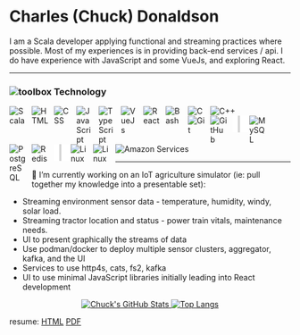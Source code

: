 # Charles (Chuck) Donaldson

I am a Scala developer applying functional and streaming practices where possible. Most of my experiences is in providing back-end services / api. I do have experience with JavaScript and some VueJs, and exploring React.
<!--
### Hi there 👋
😄 Pronouns: He/Him <br/>
😄 AKA: Chuck

⚡ Fun fact: Outdoorsy kind of guy enjoying camping, kayaking, walks with the Mrs and pups.
-->

---

<!-- https://github.com/DenverCoder1/custom-icon-badges -->
<!-- https://github.com/simple-icons/simple-icons/blob/develop/slugs.md -->
<!-- https://devicon.dev/   to search for icons -->
### <g-emoji class="g-emoji" alias="toolbox" fallback-src="https://github.githubassets.com/images/icons/emoji/unicode/1f9f0.png"><img class="emoji" alt="toolbox" height="20" width="20" src="https://github.githubassets.com/images/icons/emoji/unicode/1f9f0.png"></g-emoji>  Technology

<img align="left" alt="Scala" width="30px" style="padding-right:10px;" src="https://cdn.jsdelivr.net/gh/devicons/devicon/icons/scala/scala-original.svg"/>
<img align="left" alt="HTML" width="30px" style="padding-right:10px;" src="https://cdn.jsdelivr.net/gh/devicons/devicon/icons/html5/html5-plain.svg" />
<img align="left" alt="CSS" width="30px" style="padding-right:10px;" src="https://cdn.jsdelivr.net/gh/devicons/devicon/icons/css3/css3-plain.svg" />
<img align="left" alt="JavaScript" width="30px" style="padding-right:10px;" src="https://cdn.jsdelivr.net/gh/devicons/devicon/icons/javascript/javascript-plain.svg" />
<img align="left" alt="TypeScript" width="30px" style="padding-right:10px;" src="https://cdn.jsdelivr.net/gh/devicons/devicon/icons/typescript/typescript-plain.svg" />
<img align="left" alt="VueJs" width="30px" style="padding-right:10px;" src="https://cdn.jsdelivr.net/gh/devicons/devicon/icons/vuejs/vuejs-original.svg"/>
<img align="left" alt="React" width="30px" style="padding-right:10px;" src="https://cdn.jsdelivr.net/gh/devicons/devicon/icons/react/react-original.svg" />
<img align="left" alt="Bash" width="30px" style="padding-right:10px;" src="https://cdn.jsdelivr.net/gh/devicons/devicon/icons/bash/bash-original.svg" />
<img align="left" alt="C" width="30px" style="padding-right:10px;" src="https://cdn.jsdelivr.net/gh/devicons/devicon/icons/c/c-original.svg" />
<img alt="C++" width="30px" style="padding-right:10px;" src="https://cdn.jsdelivr.net/gh/devicons/devicon/icons/cplusplus/cplusplus-line.svg" />

<br/>

<img align="left" alt="Git" width="30px" style="padding-right:10px;" src="https://cdn.jsdelivr.net/gh/devicons/devicon/icons/git/git-original.svg" />
<img align="left" alt="GitHub" width="30px" style="padding-right:10px;" src="https://cdn.jsdelivr.net/gh/devicons/devicon/icons/github/github-original.svg" />
<img align="left" alt="vbar" width="30px" style="padding-right:0px;" src="vbar.svg" />
<img align="left" alt="MySQL" width="30px" style="padding-right:10px;" src="https://cdn.jsdelivr.net/gh/devicons/devicon/icons/mysql/mysql-original.svg" />
<img align="left" alt="PostgreSQL" width="30px" style="padding-right:10px;" src="https://cdn.jsdelivr.net/gh/devicons/devicon/icons/postgresql/postgresql-original.svg" />
<img align="left" alt="Redis" width="30px" style="padding-right:10px;" src="https://cdn.jsdelivr.net/gh/devicons/devicon/icons/redis/redis-original.svg" />
<img align="left" alt="vbar" width="30px" style="padding-right:0px;" src="vbar.svg" />
<img align="left" alt="Linux" width="30px" style="padding-right:10px;" src="https://cdn.jsdelivr.net/gh/devicons/devicon/icons/linux/linux-original.svg" />
<img align="left" alt="Linux" width="30px" style="padding-right:10px;" src="https://cdn.jsdelivr.net/gh/devicons/devicon/icons/docker/docker-original.svg" />
<!--
<img align="left" alt="Amazon EC2" width="30px" style="padding-right:10px;" src="https://cdn.jsdelivr.net/gh/devicons/devicon/icons/amazonec2/amazonec2-original.svg" />
<img align="left" alt="Amazon S3" width="30px" style="padding-right:10px;" src="https://cdn.jsdelivr.net/gh/devicons/devicon/icons/amazons3/amazons3-original.svg" />
-->
<img alt="Amazon Services" width="30px" style="padding-right:10px;" src="https://cdn.jsdelivr.net/gh/devicons/devicon/icons/amazonwebservices/amazonwebservices-original.svg" />

---

🔭 I’m currently working on an IoT agriculture simulator (ie: pull together my knowledge into a presentable set):
- Streaming environment sensor data - temperature, humidity, windy, solar load.
- Streaming tractor location and status - power train vitals, maintenance needs.
- UI to present graphically the streams of data
- Use podman/docker to deploy multiple sensor clusters, aggregator, kafka, and the UI
- Services to use http4s, cats, fs2, kafka
- UI to use minimal JavaScript libraries initially leading into React development

<div align="center">
  <!-- https://github.com/anuraghazra/github-readme-stats -->
  <a href="https://github.com/anuraghazra/github-readme-stats">
    <img src="https://github-readme-stats.vercel.app/api?username=cjdonaldson&count_private=true&show_icons=true" alt="Chuck's GitHub Stats">
  </a>
  <!-- most used langs -->
  <a href="https://github.com/anuraghazra/github-readme-stats">
    <img src="https://github-readme-stats.vercel.app/api/top-langs/?username=cjdonaldson&layout=compact&langs_count=8" alt="Top Langs" height="195">
  </a>
</div>
  <!--
<div>
  <span>
    <! -- most used langs -- >
    <a href="https://github.com/anuraghazra/github-readme-stats"><img src="https://github-readme-stats.vercel.app/api/top-langs/?username=cjdonaldson&layout=compact" alt="Top Langs"></a>
  </span>
  <span>
    < !-- https://github.com/Ileriayo/markdown-badges -- > < !-- https://shields.io -- >
    < !-- https://github.com/DenverCoder1/custom-icon-badges -- >
    <p>
      <img src="https://img.shields.io/badge/scala-%23DC322F.svg?style=for-the-badge&logo=scala&logoColor=white" alt="Scala">
      <img src="https://img.shields.io/badge/c-%2300599C.svg?style=for-the-badge&logo=c&logoColor=white" alt="C">
      <img src="https://img.shields.io/badge/c++-%2300599C.svg?style=for-the-badge&logo=c%2B%2B&logoColor=white" alt="C++">
      < !--
      <img src="https://img.shields.io/badge/rust-%23000000.svg?style=for-the-badge&logo=rust&logoColor=white" alt="Rust">
      -- >
      <img src="https://img.shields.io/badge/shell_script-%23121011.svg?style=for-the-badge&logo=gnu-bash&logoColor=white" alt="Shell Script">
    </p>
    <p>
      <img src="https://img.shields.io/badge/html5-%23E34F26.svg?style=for-the-badge&logo=html5&logoColor=white" alt="HTML5">
      <img src="https://img.shields.io/badge/javascript-%23323330.svg?style=for-the-badge&logo=javascript&logoColor=%23F7DF1E" alt="JavaScript">
      < !--
      <img src="https://img.shields.io/badge/-jest-%23C21325?style=for-the-badge&logo=jest&logoColor=white" alt="Jest">
      <img src="https://img.shields.io/badge/react-%2320232a.svg?style=for-the-badge&logo=react&logoColor=%2361DAFB" alt="React">
      -- >
      <img src="https://img.shields.io/badge/typescript-%23007ACC.svg?style=for-the-badge&logo=typescript&logoColor=white" alt="TypeScript">
      <img src="https://img.shields.io/badge/vuejs-%2335495e.svg?style=for-the-badge&logo=vuedotjs&logoColor=%234FC08D" alt="Vue.js">
    </p>
    <p>
      <img src="https://img.shields.io/badge/mysql-%2300f.svg?style=for-the-badge&logo=mysql&logoColor=white" alt="MySQL">
      <img src="https://img.shields.io/badge/postgres-%23316192.svg?style=for-the-badge&logo=postgresql&logoColor=white" alt="Postgres">
      <img src="https://img.shields.io/badge/redis-%23DD0031.svg?style=for-the-badge&logo=redis&logoColor=white" alt="Redis">
    </p>
    <p>
      <img src="https://img.shields.io/badge/git-%23F05033.svg?style=for-the-badge&logo=git&logoColor=white" alt="Git">
      <img src="https://img.shields.io/badge/github-%23121011.svg?style=for-the-badge&logo=github&logoColor=white" alt="GitHub">
      <img src="https://img.shields.io/badge/docker-%230db7ed.svg?style=for-the-badge&logo=docker&logoColor=white" alt="Docker">
      < !--
      <img src="https://img.shields.io/badge/kubernetes-%23326ce5.svg?style=for-the-badge&logo=kubernetes&logoColor=white" alt="Kubernetes">
      -- >
      <img src="https://img.shields.io/badge/AWS-%23FF9900.svg?style=for-the-badge&logo=amazon-aws&logoColor=white" alt="AWS">
    </p>
    < !--
    <p>
      <img src="https://img.shields.io/badge/IntelliJIDEA-000000.svg?style=for-the-badge&logo=intellij-idea&logoColor=white" alt="IntelliJ IDEA">
      <img src="https://img.shields.io/badge/NeoVim-%2357A143.svg?&style=for-the-badge&logo=neovim&logoColor=white" alt="Neovim">
      <img src="https://img.shields.io/badge/Visual%20Studio%20Code-0078d7.svg?style=for-the-badge&logo=visual-studio-code&logoColor=white" alt="VS Code">
    </p>
    <p>
      <img src="https://img.shields.io/badge/jira-%230A0FFF.svg?style=for-the-badge&logo=jira&logoColor=white" alt="Jira">
      <img src="https://img.shields.io/badge/-RaspberryPi-C51A4A?style=for-the-badge&logo=Raspberry-Pi" alt="RaspberryPi">
      <img src="https://img.shields.io/badge/Trello-%23026AA7.svg?style=for-the-badge&logo=Trello&logoColor=white" alt="Trello">
      <img src="https://img.shields.io/badge/confluence-%23172BF4.svg?style=for-the-badge&logo=confluence&logoColor=white" alt="Confluence">
    </p>
    -- >
  </span>
  -->
</div>

resume:
  [HTML](https://htmlpreview.github.io/?https://github.com/cjdonaldson/cjdonaldson/blob/main/resume-20230223.html)
  [PDF](https://github.com/cjdonaldson/cjdonaldson/blob/main/resume-20230223.pdf)

<!--
- 🔭 I’m currently working on ...
- 🌱 I’m currently learning ...
- 👯 I’m looking to collaborate on ...
- 🤔 I’m looking for help with ...
- 💬 Ask me about ...
- 📫 How to reach me: ...
- 😄 Pronouns: ...
- ⚡ Fun fact: ...
-->
